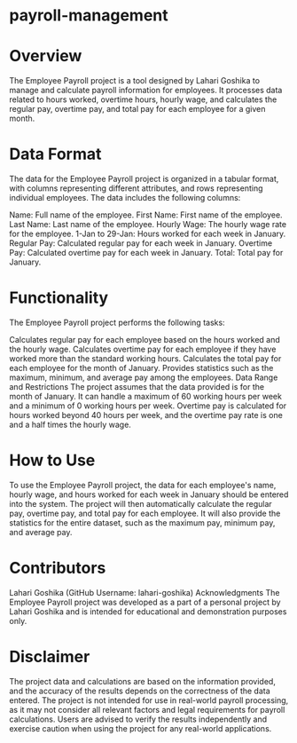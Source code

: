 # payroll-management

# Overview
The Employee Payroll project is a tool designed by Lahari Goshika to manage and calculate payroll information for employees. It processes data related to hours worked, overtime hours, hourly wage, and calculates the regular pay, overtime pay, and total pay for each employee for a given month.

# Data Format
The data for the Employee Payroll project is organized in a tabular format, with columns representing different attributes, and rows representing individual employees. The data includes the following columns:

Name: Full name of the employee.
First Name: First name of the employee.
Last Name: Last name of the employee.
Hourly Wage: The hourly wage rate for the employee.
1-Jan to 29-Jan: Hours worked for each week in January.
Regular Pay: Calculated regular pay for each week in January.
Overtime Pay: Calculated overtime pay for each week in January.
Total: Total pay for January.
# Functionality
The Employee Payroll project performs the following tasks:

Calculates regular pay for each employee based on the hours worked and the hourly wage.
Calculates overtime pay for each employee if they have worked more than the standard working hours.
Calculates the total pay for each employee for the month of January.
Provides statistics such as the maximum, minimum, and average pay among the employees.
Data Range and Restrictions
The project assumes that the data provided is for the month of January. It can handle a maximum of 60 working hours per week and a minimum of 0 working hours per week. Overtime pay is calculated for hours worked beyond 40 hours per week, and the overtime pay rate is one and a half times the hourly wage.

# How to Use
To use the Employee Payroll project, the data for each employee's name, hourly wage, and hours worked for each week in January should be entered into the system. The project will then automatically calculate the regular pay, overtime pay, and total pay for each employee. It will also provide the statistics for the entire dataset, such as the maximum pay, minimum pay, and average pay.

# Contributors
Lahari Goshika (GitHub Username: lahari-goshika)
Acknowledgments
The Employee Payroll project was developed as a part of a personal project by Lahari Goshika and is intended for educational and demonstration purposes only.

# Disclaimer
The project data and calculations are based on the information provided, and the accuracy of the results depends on the correctness of the data entered. The project is not intended for use in real-world payroll processing, as it may not consider all relevant factors and legal requirements for payroll calculations. Users are advised to verify the results independently and exercise caution when using the project for any real-world applications.
